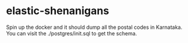 # elastic-shenanigans

Spin up the docker and it should dump all the postal codes in Karnataka. 
You can visit the ./postgres/init.sql to get the schema.
